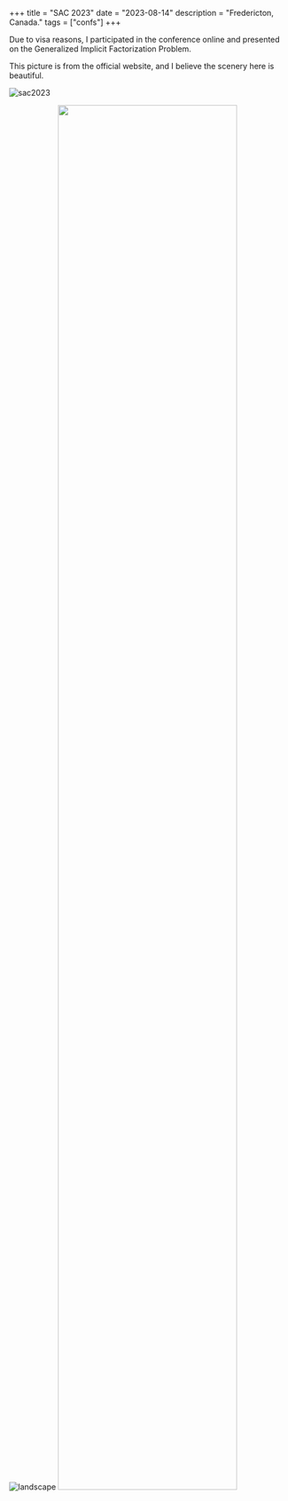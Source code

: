 +++
title = "SAC 2023"
date = "2023-08-14"
description = "Fredericton, Canada."
tags = ["confs"]
+++

Due to visa reasons, I participated in the conference online and presented on the Generalized Implicit Factorization Problem.

This picture is from the official website, and I believe the scenery here is beautiful.

![sac2023](../img/confs/2023/sac/sac.png)

![landscape](../img/confs/2023/sac/landscape.png)
<img src="https://fffmath-img.oss-cn-beijing.aliyuncs.com/img/WechatIMG30739.jpg" width="80%">
